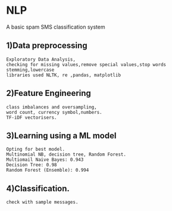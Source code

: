 # NLP
A basic spam SMS classification system 

## 1)Data preprocessing
    Exploratory Data Analysis,
    checking for missing values,remove special values,stop words
    stemming,lowercase
    libraries used NLTK, re ,pandas, matplotlib
    
## 2)Feature Engineering
    class imbalances and oversampling,
    word count, currency symbol,numbers.
    TF-iDF vectorisers.
    
## 3)Learning using a ML model
    Opting for best model.
    Multinomial NB, decision tree, Random Forest.
    Multiomail Naive Bayes: 0.943
    Decision Tree: 0.98
    Random Forest (Ensemble): 0.994
## 4)Classification.
    check with sample messages.
